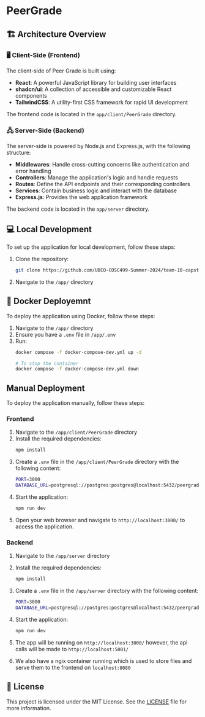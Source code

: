 # PeerGrade
## 🏗 Architecture Overview

### 🖥 Client-Side (Frontend)
The client-side of Peer Grade is built using:
- **React**: A powerful JavaScript library for building user interfaces
- **shadcn/ui**: A collection of accessible and customizable React components
- **TailwindCSS**: A utility-first CSS framework for rapid UI development

The frontend code is located in the `app/client/PeerGrade` directory.

### 🖧 Server-Side (Backend)
The server-side is powered by Node.js and Express.js, with the following structure:
- **Middlewares**: Handle cross-cutting concerns like authentication and error handling
- **Controllers**: Manage the application's logic and handle requests
- **Routes**: Define the API endpoints and their corresponding controllers
- **Services**: Contain business logic and interact with the database
- **Express.js**: Provides the web application framework

The backend code is located in the `app/server` directory.

## 💻 Local Development
To set up the application for local development, follow these steps:
1. Clone the repository:
   ```bash
   git clone https://github.com/UBCO-COSC499-Summer-2024/team-10-capstone-peer-review-app.git
   ```
2. Navigate to the `/app/` directory


## 🐳 Docker Deployemnt
To deploy the application using Docker, follow these steps:
1. Navigate to the `/app/` directory
2. Ensure you have a `.env` file in `/app/.env`
3. Run:
   ```bash
   docker compose -f docker-compose-dev.yml up -d

   # To stop the container
   docker compose -f docker-compose-dev.yml down
   ```

## Manual Deployment
To deploy the application manually, follow these steps:

### Frontend
1. Navigate to the `/app/client/PeerGrade` directory
2. Install the required dependencies:
   ```bash
   npm install
   ```
3. Create a `.env` file in the `/app/client/PeerGrade` directory with the following content:
   ```bash
   PORT=3000
   DATABASE_URL=postgresql://postgres:postgres@localhost:5432/peergrade
   ```
4. Start the application:
   ```bash
   npm run dev
   ```
5. Open your web browser and navigate to `http://localhost:3000/` to access the application.

### Backend
1. Navigate to the `/app/server` directory
2. Install the required dependencies:
   ```bash
   npm install
   ```
3. Create a `.env` file in the `/app/server` directory with the following content:
   ```bash
   PORT=3000
   DATABASE_URL=postgresql://postgres:postgres@localhost:5432/peergrade
   ```
4. Start the application:
   ```bash
   npm run dev
   ```
5. The app will be running on `http://localhost:3000/` however, the api calls will be made to `http://localhost:5001/`

6. We also have a ngix container running which is used to store files and serve them to the frontend on `localhost:8080`


## 📝 License
This project is licensed under the MIT License. See the [LICENSE](LICENSE) file for more information.
